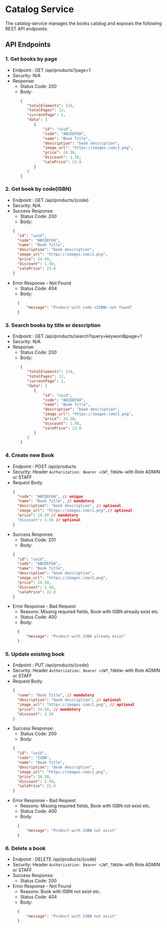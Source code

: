 # Catalog Service
The catalog-service manages the books catalog and exposes the following REST API endpoints:

## API Endpoints

### 1. Get books by page
* Endpoint : GET /api/products?page=1
* Security: N/A
* Response:
  * Status Code: 200
  * Body:
    ```json
    {
       "totalElements": 124,
       "totalPages": 13,
       "currentPage": 1,
       "data": [
          {
              "id": "uuid",
              "code": "ABCDEFGH",
              "name": "Book Title",
              "description": "book description",
              "image_url": "https://images.com/1.png",
              "price": 24.50,
              "discount": 1.50,
              "salePrice": 23.0
          }
       ]
    }
    ```
### 2. Get book by code(ISBN)
* Endpoint : GET /api/products/{code}
* Security: N/A
* Success Response:
    * Status Code: 200
    * Body:
    ```json
    {
      "id": "uuid",
      "code": "ABCDEFGH",
      "name": "Book Title",
      "description": "book description",
      "image_url": "https://images.com/1.png",
      "price": 24.50,
      "discount": 1.50,
      "salePrice": 23.0
    }
    ```
* Error Response - Not Found
    * Status Code: 404
    * Body:
    ```json
      {
          "message": "Product with code <ISBN> not found"
      } 
    ```
### 3. Search books by title or description
* Endpoint : GET /api/products/search?query=keyword&page=1
* Security: N/A
* Response:
    * Status Code: 200
    * Body:
      ```json
      {
         "totalElements": 114,
         "totalPages": 12,
         "currentPage": 1,
         "data": [
            {
                "id": "uuid",
                "code": "ABCDEFGH",
                "name": "Book Title",
                "description": "book description",
                "image_url": "https://images.com/1.png",
                "price": 24.50,
                "discount": 1.50,
                "salePrice": 23.0
            }
         ]
      }
      ```

### 4. Create new Book
* Endpoint : POST /api/products
* Security: Header `Authorization: Bearer <JWT_TOKEN>` with Role ADMIN or STAFF
* Request Body:
    ```json
    {
      "code": "ABCDEFGH", // unique
      "name": "Book Title", // mandatory
      "description": "book description", // optional
      "image_url": "https://images.com/1.png",// optional
      "price": 24.50 // mandatory
      "discount": 2.50 // optional
    }
    ```
* Success Response:
    * Status Code: 201
    * Body:
    ```json
    {
      "id": "uuid",
      "code": "ABCDEFGH",
      "name": "Book Title",
      "description": "book description",
      "image_url": "https://images.com/1.png",
      "price": 24.50,
      "discount": 2.50,
      "salePrice": 22.0
    }
    ```
* Error Response - Bad Request
    * Reasons: Missing required fields, Book with ISBN already exist etc.
    * Status Code: 400
    * Body:
    ```json
      {
          "message": "Product with ISBN already exist"
      } 
    ```
### 5. Update existing book
* Endpoint : PUT /api/products/{code}
* Security: Header `Authorization: Bearer <JWT_TOKEN>` with Role ADMIN or STAFF
* Request Body:
    ```json
    {
      "name": "Book Title", // mandatory
      "description": "book description", // optional
      "image_url": "https://images.com/1.png", // optional
      "price": 24.50, // mandatory
      "discount": 2.50
    }
    ```
* Success Response:
    * Status Code: 200
    * Body:
    ```json
    {
      "id": "uuid",
      "code": "ISBN",
      "name": "Book Title",
      "description": "book description",
      "image_url": "https://images.com/1.png",
      "price": 24.50,
      "discount": 2.50,
      "salePrice": 22.0
    }
    ```
* Error Response - Bad Request
    * Reasons: Missing required fields, Book with ISBN not exist etc.
    * Status Code: 400
    * Body:
    ```json
      {
          "message": "Product with ISBN not exist"
      } 
    ```
### 6. Delete a book
* Endpoint : DELETE /api/products/{code}
* Security: Header `Authorization: Bearer <JWT_TOKEN>` with Role ADMIN or STAFF
* Success Response:
    * Status Code: 200
* Error Response - Not Found
    * Reasons: Book with ISBN not exist etc.
    * Status Code: 404
    * Body:
    ```json
      {
          "message": "Product with ISBN not exist"
      } 
    ```
